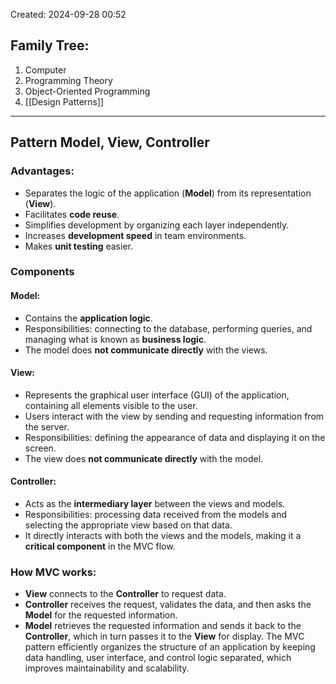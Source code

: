Created: 2024-09-28 00:52
## Family Tree:
1. Computer
2. Programming Theory
3. Object-Oriented Programming
4. [[Design Patterns]]
-- -
## Pattern Model, View, Controller
### Advantages:
- Separates the logic of the application (**Model**) from its representation (**View**).
- Facilitates **code reuse**.
- Simplifies development by organizing each layer independently.
- Increases **development speed** in team environments.
- Makes **unit testing** easier.
### Components
#### Model:
- Contains the **application logic**.
- Responsibilities: connecting to the database, performing queries, and managing what is known as **business logic**.
- The model does **not communicate directly** with the views.
#### View:
- Represents the graphical user interface (GUI) of the application, containing all elements visible to the user.
- Users interact with the view by sending and requesting information from the server.
- Responsibilities: defining the appearance of data and displaying it on the screen.
- The view does **not communicate directly** with the model.
#### Controller:
- Acts as the **intermediary layer** between the views and models.
- Responsibilities: processing data received from the models and selecting the appropriate view based on that data.
- It directly interacts with both the views and the models, making it a **critical component** in the MVC flow.
### How MVC works:
- **View** connects to the **Controller** to request data.
- **Controller** receives the request, validates the data, and then asks the **Model** for the requested information.
- **Model** retrieves the requested information and sends it back to the **Controller**, which in turn passes it to the **View** for display.
The MVC pattern efficiently organizes the structure of an application by keeping data handling, user interface, and control logic separated, which improves maintainability and scalability.